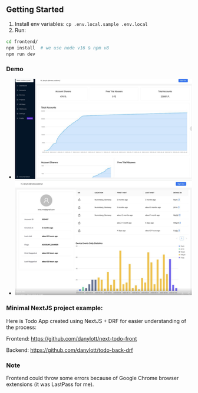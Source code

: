 ## Getting Started

1. Install env variables: `cp .env.local.sample .env.local`
2. Run:
```bash
cd frontend/
npm install  # we use node v16 & npm v8
npm run dev
```

### Demo

- ![Demo 1](image.png)
- ![Demo 2](image-1.png)


### Minimal NextJS project example:
Here is Todo App created using NextJS + DRF for easier understanding of the process:

Frontend: https://github.com/danylott/next-todo-front

Backend: https://github.com/danylott/todo-back-drf

### Note
Frontend could throw some errors because of Google Chrome browser extensions (it was LastPass for me).
